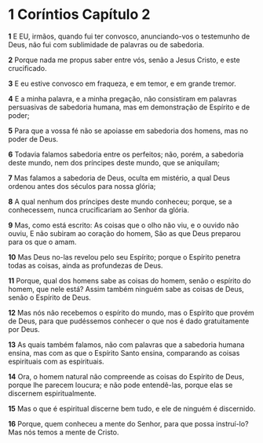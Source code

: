 # 1 Coríntios Capítulo 2

**1** 	E EU, irmãos, quando fui ter convosco, anunciando-vos o testemunho de Deus, não fui com sublimidade de palavras ou de sabedoria.

**2** 	Porque nada me propus saber entre vós, senão a Jesus Cristo, e este crucificado.

**3** 	E eu estive convosco em fraqueza, e em temor, e em grande tremor.

**4** 	E a minha palavra, e a minha pregação, não consistiram em palavras persuasivas de sabedoria humana, mas em demonstração de Espírito e de poder;

**5** 	Para que a vossa fé não se apoiasse em sabedoria dos homens, mas no poder de Deus.

**6** 	Todavia falamos sabedoria entre os perfeitos; não, porém, a sabedoria deste mundo, nem dos príncipes deste mundo, que se aniquilam;

**7** 	Mas falamos a sabedoria de Deus, oculta em mistério, a qual Deus ordenou antes dos séculos para nossa glória;

**8** 	A qual nenhum dos príncipes deste mundo conheceu; porque, se a conhecessem, nunca crucificariam ao Senhor da glória.

**9** 	Mas, como está escrito: As coisas que o olho não viu, e o ouvido não ouviu, E não subiram ao coração do homem, São as que Deus preparou para os que o amam.

**10** 	Mas Deus no-las revelou pelo seu Espírito; porque o Espírito penetra todas as coisas, ainda as profundezas de Deus.

**11** 	Porque, qual dos homens sabe as coisas do homem, senão o espírito do homem, que nele está? Assim também ninguém sabe as coisas de Deus, senão o Espírito de Deus.

**12** 	Mas nós não recebemos o espírito do mundo, mas o Espírito que provém de Deus, para que pudéssemos conhecer o que nos é dado gratuitamente por Deus.

**13** 	As quais também falamos, não com palavras que a sabedoria humana ensina, mas com as que o Espírito Santo ensina, comparando as coisas espirituais com as espirituais.

**14** 	Ora, o homem natural não compreende as coisas do Espírito de Deus, porque lhe parecem loucura; e não pode entendê-las, porque elas se discernem espiritualmente.

**15** 	Mas o que é espiritual discerne bem tudo, e ele de ninguém é discernido.

**16** 	Porque, quem conheceu a mente do Senhor, para que possa instruí-lo? Mas nós temos a mente de Cristo.

